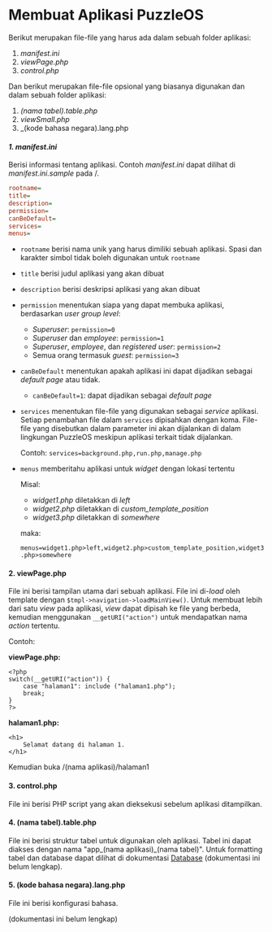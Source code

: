 # Membuat Aplikasi PuzzleOS

Berikut merupakan file-file yang harus ada dalam sebuah folder aplikasi:

1. _manifest.ini_
2. _viewPage.php_
3. _control.php_

Dan berikut merupakan file-file opsional yang biasanya digunakan dan dalam sebuah folder aplikasi:

1. _(nama tabel).table.php_
2. _viewSmall.php_
3. _(kode bahasa negara).lang.php

#### *1. manifest.ini*

Berisi informasi tentang aplikasi. Contoh *manifest.ini* dapat dilihat di *manifest.ini.sample* pada /.

```ini
rootname=
title=
description=
permission=
canBeDefault=
services=
menus=
```

- `rootname` berisi nama unik yang harus dimiliki sebuah aplikasi. Spasi dan karakter simbol tidak boleh digunakan untuk `rootname`

- `title` berisi judul aplikasi yang akan dibuat

- `description` berisi deskripsi aplikasi yang akan dibuat

- `permission` menentukan siapa yang dapat membuka aplikasi, berdasarkan *user group level*:

  - *Superuser*: `permission=0`
  - *Superuser* dan *employee*: `permission=1`
  - *Superuser*, *employee*, dan *registered user*: `permission=2`
  - Semua orang termasuk *guest*: `permission=3`

- `canBeDefault` menentukan apakah aplikasi ini dapat dijadikan sebagai *default page* atau tidak.

  - `canBeDefault=1`: dapat dijadikan sebagai *default page*

- `services` menentukan file-file yang digunakan sebagai *service* aplikasi. Setiap penambahan file dalam `services` dipisahkan dengan koma. File-file yang disebutkan dalam parameter ini akan dijalankan di dalam lingkungan PuzzleOS meskipun aplikasi terkait tidak dijalankan.

  Contoh: `services=background.php,run.php,manage.php`

- `menus` memberitahu aplikasi untuk *widget* dengan lokasi tertentu

  Misal: 

  - *widget1.php* diletakkan di *left*
  - *widget2.php* diletakkan di *custom_template_position*
  - *widget3.php* diletakkan di *somewhere*

  maka: 

  `menus=widget1.php>left,widget2.php>custom_template_position,widget3.php>somewhere`

#### 2. viewPage.php

File ini berisi tampilan utama dari sebuah aplikasi. File ini di-*load* oleh template dengan `$tmpl->navigation->loadMainView()`. Untuk membuat lebih dari satu *view* pada aplikasi, *view* dapat dipisah ke file yang berbeda, kemudian menggunakan `__getURI("action")` untuk mendapatkan nama *action* tertentu.

Contoh: 

**viewPage.php:**

```php+HTML
<?php
switch(__getURI("action")) {
    case "halaman1": include ("halaman1.php");
    break;
}
?>
```

**halaman1.php:**

```php+HTML
<h1>
    Selamat datang di halaman 1.
</h1>
```

Kemudian buka /(nama aplikasi)/halaman1



#### 3. control.php

File ini berisi PHP script yang akan dieksekusi sebelum aplikasi ditampilkan.

#### 4. (nama tabel).table.php

File ini berisi struktur tabel untuk digunakan oleh aplikasi. Tabel ini dapat diakses dengan nama "app\_(nama aplikasi)\_(nama tabel)". Untuk formatting tabel dan database dapat dilihat di dokumentasi [Database](Database.md) (dokumentasi ini belum lengkap).

#### 5. (kode bahasa negara).lang.php

File ini berisi konfigurasi bahasa.





(dokumentasi ini belum lengkap)